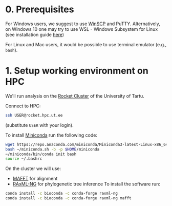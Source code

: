 # 0. Prerequisites

For Windows users, we suggest to use [WinSCP](https://winscp.net/eng/downloads.php) and PuTTY.
Alternatively, on Windows 10 one may try to use WSL - Windows Subsystem for Linux (see installation guide [here](https://docs.microsoft.com/en-us/windows/wsl/install-win10))

For Linux and Mac users, it would be possible to use terminal emulator (e.g., `bash`).

# 1. Setup working environment on HPC

We'll run analysis on the [Rocket Cluster](https://hpc.ut.ee/en/resources/rocket-cluster-en/) of the University of Tartu.

Connect to HPC:
```bash
ssh USER@rocket.hpc.ut.ee
```
(substitute `USER` with your login).

To install [Miniconda](https://docs.conda.io/en/latest/index.html) run the following code:
```bash
wget https://repo.anaconda.com/miniconda/Miniconda3-latest-Linux-x86_64.sh -O ~/miniconda.sh
bash ~/miniconda.sh -b -p $HOME/miniconda
~/miniconda/bin/conda init bash
source ~/.bashrc
```


On the cluster we will use:
- [MAFFT](https://mafft.cbrc.jp/alignment/software/) for alignment
- [RAxML-NG](https://github.com/amkozlov/raxml-ng) for phylogenetic tree inference
To install the software run:
```bash
conda install -c bioconda -c conda-forge raxml-ng
conda install -c bioconda -c conda-forge raxml-ng mafft
```

